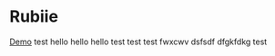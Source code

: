 # Rubiie
[Demo](http://rubiie.yawe.me/)
test
hello
hello
hello
test
test
test
fwxcwv
dsfsdf
dfgkfdkg
test
